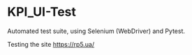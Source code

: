 # KPI_UI-Test
Automated test suite, using Selenium (WebDriver) and Pytest.

Testing the site https://rp5.ua/
